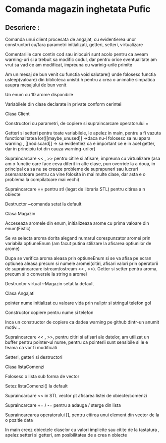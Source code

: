 # Comanda magazin inghetata Pufic

## Descriere :
Comanda unui client procesata de angajat, cu evidentierea unor constructori
cu/fara parametri initializati, getteri, setteri, virtualizare

Comentariile care contin cod sau inlocuiri sunt acolo pentru ca aveam 
warning-uri si a trebuit sa modific codul, dar pentru orice eventualitate
am vrut sa vad ce am modificat, impreuna cu warinig-urile primite

Am un mesaj de bun venit cu functia void salutare() unde folosesc functia 
usleep(valoare) din biblioteca unistd.h pentru a crea o animatie simpatica asupra
mesajului de bun venit

Un enum cu 10 arome disponibile

Variabilele din clase declarate in private conform cerintei

Clasa Client

Constructori cu parametri, de copiere si supraincarcare operatorului =

Getteri si setteri pentru toate  variabilele, le apelez in main, pentru 
a fi vazuta functionalitatea lor([[maybe_unused]] ->daca nu-l folosesc
sa nu apara warning , [[nodiscard]] -> sa evidentiez ca e important ce e in
acel getter, dar in principiu tot din cauza warning-urilor)

Supraincarcare << , >> pentru citire si afisare, impreuna cu virtualizare
(asa am o functie care face  ceva diferit in alte clase, pun  override la
a doua, in principal ca sa nu se creeze probleme de suprapuneri sau lucruri
asemanatoare pentru ca vine folosita in mai multe clase, dar asta e o problema
la compilatoare mai vechi)

Supraincarcare == pentru stl (legat de libraria STL<vector>) pentru citirea
a n obiecte

Destructor ~comanda setat la default

Clasa Magazin

Acceseaza aromele din enum, initializeaza arome cu prima 
valoare din enum(Fistic)

Se va selecta aroma dorita alegand numarul corespunzator aromei prin variabila
optiuneEnum (am facut putina stilizare la afisarea optiunilor de arome)

Dupa se verifica aroma aleasa prin optiuneEnum si se va afisa pe ecran optiunea
aleasa precum si numele aromei(citiri, afisari valori prin operatorii de 
supraincarcare istream/ostream << , >>). Getter si setter pentru aroma, precum
si o conversie la string a aromei

Destructor virtual ~Magazin setat la default

Clasa Angajati

pointer nume initializat cu valoare vida prin nullptr si stringul telefon gol

Constructor copiere pentru nume si telefon

Inca un constructor de copiere ca dadea warning pe github dintr-un anumit motiv...

Supraincarcare << , >>, pentru citiri si afisari ale datelor, am utilizat un 
buffer pentru pointer-ul nume, pentru ca pointerii sunt sensibile si le e teama
ca vor fi modificati

Setteri, getteri si destructori

Clasa listaComenzi

Folosesc o lista sub forma de vector

Setez listaComenzi() la default

Supraincarcare << in STL vector pt afisarea listei de obiecte/comenzi

Supraincarcare += / -= pentru a adauga / sterge din lista

Supraincarcarea operatorului [], pentru citirea unui element din vector de la o pozitie data

In main creez obiectele claselor cu valori implicite sau 
citite de la tastatura , apelez setteri si getteri, am posibilitatea de a crea n obiecte
